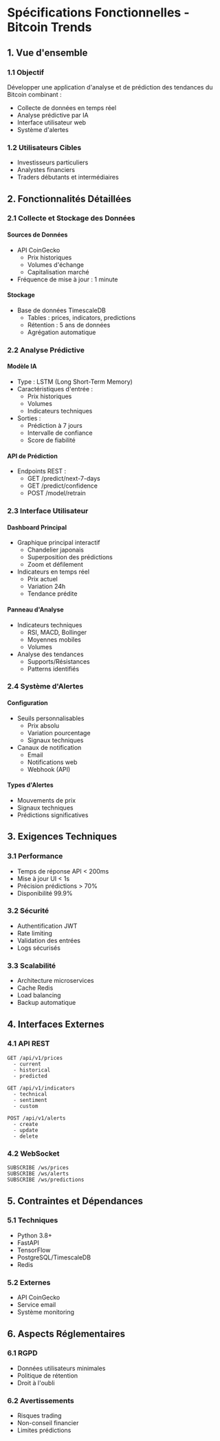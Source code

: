 # Spécifications Fonctionnelles - Bitcoin Trends

## 1. Vue d'ensemble

### 1.1 Objectif
Développer une application d'analyse et de prédiction des tendances du Bitcoin combinant :
- Collecte de données en temps réel
- Analyse prédictive par IA
- Interface utilisateur web
- Système d'alertes

### 1.2 Utilisateurs Cibles
- Investisseurs particuliers
- Analystes financiers
- Traders débutants et intermédiaires

## 2. Fonctionnalités Détaillées

### 2.1 Collecte et Stockage des Données
#### Sources de Données
- API CoinGecko
  - Prix historiques
  - Volumes d'échange
  - Capitalisation marché
- Fréquence de mise à jour : 1 minute

#### Stockage
- Base de données TimescaleDB
  - Tables : prices, indicators, predictions
  - Rétention : 5 ans de données
  - Agrégation automatique

### 2.2 Analyse Prédictive
#### Modèle IA
- Type : LSTM (Long Short-Term Memory)
- Caractéristiques d'entrée :
  - Prix historiques
  - Volumes
  - Indicateurs techniques
- Sorties :
  - Prédiction à 7 jours
  - Intervalle de confiance
  - Score de fiabilité

#### API de Prédiction
- Endpoints REST :
  - GET /predict/next-7-days
  - GET /predict/confidence
  - POST /model/retrain

### 2.3 Interface Utilisateur
#### Dashboard Principal
- Graphique principal interactif
  - Chandelier japonais
  - Superposition des prédictions
  - Zoom et défilement
- Indicateurs en temps réel
  - Prix actuel
  - Variation 24h
  - Tendance prédite

#### Panneau d'Analyse
- Indicateurs techniques
  - RSI, MACD, Bollinger
  - Moyennes mobiles
  - Volumes
- Analyse des tendances
  - Supports/Résistances
  - Patterns identifiés

### 2.4 Système d'Alertes
#### Configuration
- Seuils personnalisables
  - Prix absolu
  - Variation pourcentage
  - Signaux techniques
- Canaux de notification
  - Email
  - Notifications web
  - Webhook (API)

#### Types d'Alertes
- Mouvements de prix
- Signaux techniques
- Prédictions significatives

## 3. Exigences Techniques

### 3.1 Performance
- Temps de réponse API < 200ms
- Mise à jour UI < 1s
- Précision prédictions > 70%
- Disponibilité 99.9%

### 3.2 Sécurité
- Authentification JWT
- Rate limiting
- Validation des entrées
- Logs sécurisés

### 3.3 Scalabilité
- Architecture microservices
- Cache Redis
- Load balancing
- Backup automatique

## 4. Interfaces Externes

### 4.1 API REST
```
GET /api/v1/prices
  - current
  - historical
  - predicted

GET /api/v1/indicators
  - technical
  - sentiment
  - custom

POST /api/v1/alerts
  - create
  - update
  - delete
```

### 4.2 WebSocket
```
SUBSCRIBE /ws/prices
SUBSCRIBE /ws/alerts
SUBSCRIBE /ws/predictions
```

## 5. Contraintes et Dépendances

### 5.1 Techniques
- Python 3.8+
- FastAPI
- TensorFlow
- PostgreSQL/TimescaleDB
- Redis

### 5.2 Externes
- API CoinGecko
- Service email
- Système monitoring

## 6. Aspects Réglementaires

### 6.1 RGPD
- Données utilisateurs minimales
- Politique de rétention
- Droit à l'oubli

### 6.2 Avertissements
- Risques trading
- Non-conseil financier
- Limites prédictions 